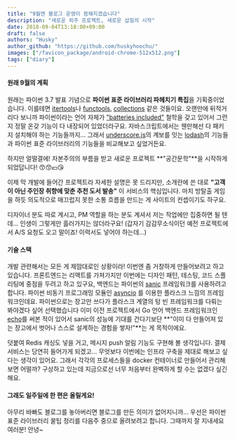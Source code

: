```yaml
---
title: "9월엔 블로그 운영이 뜸해지겠습니다"
description: "새로운 외주 프로젝트, 새로운 삽질의 시작"
date: 2018-09-04T13:18:00+09:00
draft: false
authors: "Husky"
author_github: "https://github.com/huskyhoochu/"
images: ["/favicon_package/android-chrome-512x512.png"]
tags: ["diary"]
---
```


#### 원래 9월의 계획

원래는 파이썬 3.7 발표 기념으로 **파이썬 표준 라이브러리 파헤치기 특집**을 기획중이었습니다. 이를테면
<a href="https://docs.python.org/ko/3.7/library/itertools.html"
target="_blank" rel="noopener noreferrer">itertools</a>나
<a href="https://docs.python.org/ko/3.7/library/functools.html"
target="_blank" rel="noopener noreferrer">functools</a>,
<a href="https://docs.python.org/ko/3.7/library/collections.html"
target="_blank" rel="noopener noreferrer">collections</a> 같은 것들이요.
오랜만에 뒤적거리다 보니까 파이썬이라는 언어 자체가
<a href="https://www.python.org/dev/peps/pep-0206/#batteries-included-philosophy"
target="_blank" rel="noopener noreferrer">"batteries included"</a>
철학을 갖고 있어서 그런지 정말 온갖 기능이 다 내장되어 있었더라구요. 자바스크립트에서는 웬만해선 다 패키지 설치해야 하는 기능들까지...
그래서
<a href="https://underscorejs.org" target="_blank" rel="noopener noreferrer">underscore.js</a>의 계보를 잇는
<a href="https://lodash.com" target="_blank" rel="noopener noreferrer">lodash</a>의
기능들과 파이썬 표준 라이브러리의 기능들을 비교해보고 싶었거든요.

하지만 얼떨결에! 자본주의의 부름을 받고 새로운 프로젝트 **"공간문학"**을 시작하게 되었답니다! 😙😙💵😘

이제 막 개발에 들어간 프로젝트라 자세한 설명은 못 드리지만, 소개란에 쓴 대로 **"고객이 아닌 주인장 취향에 맞춘 추천 도서 발송"**
이 서비스의 핵심입니다. 마치 방탈출 게임을 하듯 의도적으로 매끄럽지 못한 소통 흐름을 만드는 게 사이트의 컨셉이기도 하구요.

디자이너 분도 따로 계시고, PM 역할을 하는 분도 계셔서 저는 작업에만 집중하면 될 텐데... 인생이 그렇게만 흘러가지는 않더라구요!
(갑자기 감감무소식이던 예전 프로젝트에서 A/S 요청도 오고 말이죠! 이력서도 넣어야 하는데...)


#### 기술 스택

개발 관련해서는 모든 게 제맘대로인 상황이라! 이번엔 좀 거창하게 만들어보려고 하고 있습니다. 프론트엔드는 리액트를 가져가지만
이번에는 디자인 패턴, 테스팅, 코드 스플리팅에 중점을 두려고 하고 있구요, 백엔드는 파이썬의
<a href="https://github.com/channelcat/sanic" target="_blank" rel="noopener noreferrer">sanic</a>
프레임워크를 사용하려고 합니다. 파이썬 비동기 프로그래밍 모듈인
<a href="https://docs.python.org/ko/3/library/asyncio.html"
target="_blank" rel="noopener noreferrer">asyncio</a>
를 이용한 플라스크 느낌의 프레임워크인데요. 파이썬으로는 장고만 쓰다가 플라스크 계열의 텅 빈 프레임워크를 다뤄는 봐야겠다 싶어 선택했습니다
이미 이전 프로젝트에서 Go 언어 백엔드 프레임워크인
<a href="https://echo.labstack.com" target="_blank" rel="noopener noreferrer">echo</a>를
써본 적이 있어서 sanic의 성능에 기대를 건다기보단 **"이미 다 만들어져 있는 장고에서 벗어나 스스로 설계하는 경험을 쌓자!"**는 게 목적이에요.

덧붙여 Redis 캐싱도 넣을 거고, 메시지 push 알림 기능도 구현해 볼 생각입니다. 결제 서비스는 당연히 들어가게 되겠고...
무엇보다 이번에는 인프라 구축을 제대로 해보고 싶다는 생각이 있어요. 그래서 각각의 프로세스들을 docker 컨테이너로 만들어서 관리해보면 어떨까?
구상하고 있는데 지금으로선 너무 처음부터 완벽하게 할 수는 없겠다 싶긴 해요.

#### 그래도 일주일에 한 편은 올릴게요!

아무리 바빠도 블로그를 놓아버리면 블로그를 만든 의미가 없어지니까... 우선은 파이썬 표준 라이브러리 꿀팁 정리를 다음주 중으로 올려보려고 합니다.
그때까지 잘 지내세요 여러분! 안녕~
